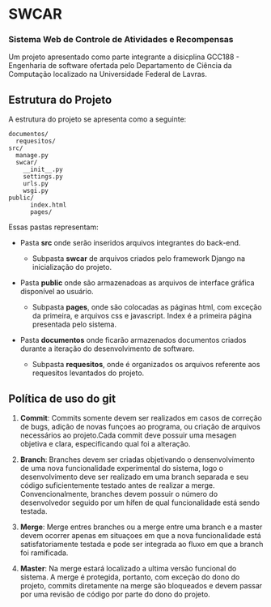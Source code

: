 # SWCAR
### Sistema Web de Controle de Atividades e Recompensas
Um projeto apresentado como parte integrante a disicplina GCC188 - Engenharia de software ofertada pelo Departamento de Ciência da Computação localizado na Universidade Federal de Lavras.

## Estrutura do Projeto

A estrutura do projeto se apresenta como a seguinte:

```
documentos/
  requesitos/
src/
  manage.py
  swcar/
    __init__.py
    settings.py
    urls.py
    wsgi.py
public/
      index.html
      pages/ 
```
Essas pastas representam:
* Pasta **src** onde serão inseridos arquivos integrantes do back-end.
  * Subpasta **swcar** de arquivos criados pelo framework Django na inicialização do projeto.
  
* Pasta **public** onde são armazenadoas as arquivos de interface gráfica disponível ao usuário.
  * Subpasta **pages**, onde são colocadas as páginas html, com exceção da primeira, e arquivos css e javascript. Index é a primeira página presentada pelo sistema.
  
* Pasta **documentos** onde ficarão armazenados documentos criados durante a iteração do desenvolvimento de software.
  * Subpasta **requesitos**, onde é organizados os arquivos referente aos requesitos levantados do projeto.
   
##  Política de uso do git

1. **Commit**: Commits somente devem ser realizados em casos de correção de bugs, adição de novas funçoes ao programa, ou criação de arquivos necessários ao projeto.Cada commit deve possuir uma mesagen objetiva e clara, especificando qual foi a alteração.

2. **Branch**: Branches devem ser criadas objetivando o densenvolvimento de uma nova funcionalidade experimental do sistema, logo o desenvolvimento deve ser realizado em uma branch separada e seu código suficientemente testado antes de realizar a merge. Convencionalmente, branches devem possuir o número do desenvolvedor seguido por um hífen de qual funcionalidade está sendo testada.

3. **Merge**: Merge entres branches ou a merge entre uma branch e a master devem ocorrer apenas em situaçoes em que a nova funcionalidade está satisfatoriamente testada e pode ser integrada ao fluxo em que a branch foi ramificada.

4. **Master**: Na merge estará localizado a ultima versão funcional do sistema. A merge é protegida, portanto, com exceção do dono do projeto, commits diretamente na merge são bloqueados e devem passar por uma revisão de código por parte do dono do projeto.

